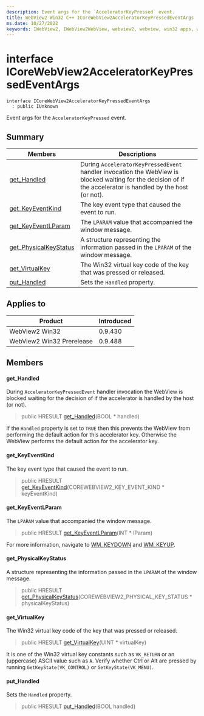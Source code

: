 ```yaml
---
description: Event args for the `AcceleratorKeyPressed` event.
title: WebView2 Win32 C++ ICoreWebView2AcceleratorKeyPressedEventArgs
ms.date: 10/27/2022
keywords: IWebView2, IWebView2WebView, webview2, webview, win32 apps, win32, edge, ICoreWebView2, ICoreWebView2Controller, browser control, edge html, ICoreWebView2AcceleratorKeyPressedEventArgs
---
```


# interface ICoreWebView2AcceleratorKeyPressedEventArgs

```
interface ICoreWebView2AcceleratorKeyPressedEventArgs
  : public IUnknown
```

Event args for the `AcceleratorKeyPressed` event.

## Summary

 Members                        | Descriptions
--------------------------------|---------------------------------------------
[get_Handled](#get_handled) | During `AcceleratorKeyPressedEvent` handler invocation the WebView is blocked waiting for the decision of if the accelerator is handled by the host (or not).
[get_KeyEventKind](#get_keyeventkind) | The key event type that caused the event to run.
[get_KeyEventLParam](#get_keyeventlparam) | The `LPARAM` value that accompanied the window message.
[get_PhysicalKeyStatus](#get_physicalkeystatus) | A structure representing the information passed in the `LPARAM` of the window message.
[get_VirtualKey](#get_virtualkey) | The Win32 virtual key code of the key that was pressed or released.
[put_Handled](#put_handled) | Sets the `Handled` property.

## Applies to

Product                         | Introduced
--------------------------------|---------------------------------------------
WebView2 Win32            |    0.9.430
WebView2 Win32 Prerelease |    0.9.488

## Members

#### get_Handled

During `AcceleratorKeyPressedEvent` handler invocation the WebView is blocked waiting for the decision of if the accelerator is handled by the host (or not).

> public HRESULT [get_Handled](#get_handled)(BOOL * handled)

If the `Handled` property is set to `TRUE` then this prevents the WebView from performing the default action for this accelerator key. Otherwise the WebView performs the default action for the accelerator key.

#### get_KeyEventKind

The key event type that caused the event to run.

> public HRESULT [get_KeyEventKind](#get_keyeventkind)(COREWEBVIEW2_KEY_EVENT_KIND * keyEventKind)

#### get_KeyEventLParam

The `LPARAM` value that accompanied the window message.

> public HRESULT [get_KeyEventLParam](#get_keyeventlparam)(INT * lParam)

For more information, navigate to [WM_KEYDOWN](/windows/win32/inputdev/wm-keydown) and [WM_KEYUP](/windows/win32/inputdev/wm-keyup).

#### get_PhysicalKeyStatus

A structure representing the information passed in the `LPARAM` of the window message.

> public HRESULT [get_PhysicalKeyStatus](#get_physicalkeystatus)(COREWEBVIEW2_PHYSICAL_KEY_STATUS * physicalKeyStatus)

#### get_VirtualKey

The Win32 virtual key code of the key that was pressed or released.

> public HRESULT [get_VirtualKey](#get_virtualkey)(UINT * virtualKey)

It is one of the Win32 virtual key constants such as `VK_RETURN` or an (uppercase) ASCII value such as `A`. Verify whether Ctrl or Alt are pressed by running `GetKeyState(VK_CONTROL)` or `GetKeyState(VK_MENU)`.

#### put_Handled

Sets the `Handled` property.

> public HRESULT [put_Handled](#put_handled)(BOOL handled)

